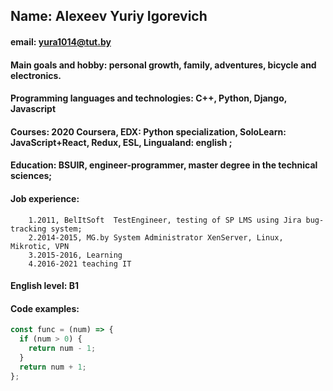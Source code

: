 ## Name: Alexeev Yuriy Igorevich

#### email: yura1014@tut.by

#### Main goals and hobby: personal growth, family, adventures, bicycle and electronics.

#### Programming languages and technologies: C++, Python, Django, Javascript

#### Courses: 2020 Coursera, EDX: Python specialization, SoloLearn: JavaScript+React, Redux, ESL, Lingualand: english ;

#### Education: BSUIR, engineer-programmer, master degree in the technical sciences;

#### Job experience:

        1.2011, BelItSoft  TestEngineer, testing of SP LMS using Jira bug-tracking system;
        2.2014-2015, MG.by System Administrator XenServer, Linux, Mikrotic, VPN
        3.2015-2016, Learning
        4.2016-2021 teaching IT

#### English level: B1

#### Code examples:

```javascript
const func = (num) => {
  if (num > 0) {
    return num - 1;
  }
  return num + 1;
};
```
